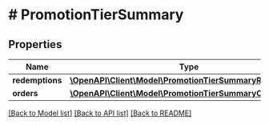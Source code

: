 # # PromotionTierSummary

## Properties

Name | Type | Description | Notes
------------ | ------------- | ------------- | -------------
**redemptions** | [**\OpenAPI\Client\Model\PromotionTierSummaryRedemptions**](PromotionTierSummaryRedemptions.md) |  | [optional]
**orders** | [**\OpenAPI\Client\Model\PromotionTierSummaryOrders**](PromotionTierSummaryOrders.md) |  | [optional]

[[Back to Model list]](../../README.md#models) [[Back to API list]](../../README.md#endpoints) [[Back to README]](../../README.md)
